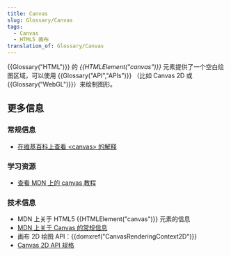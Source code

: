 ```yaml
---
title: Canvas
slug: Glossary/Canvas
tags:
  - Canvas
  - HTML5 画布
translation_of: Glossary/Canvas
---
```

<p>{{Glossary("HTML")}} 的 <em>{{HTMLElement("canvas")}} </em>元素提供了一个空白绘图区域，可以使用 {{Glossary("API","APIs")}} （比如 Canvas 2D 或 {{Glossary("WebGL")}}）来绘制图形。</p>

<h2 id="更多信息">更多信息</h2>

<h3 id="常规信息">常规信息</h3>

<ul>
 <li><a href="https://zh.wikipedia.org/wiki/Canvas_(HTML%E5%85%83%E7%B4%A0)">在维基百科上查看 &lt;canvas&gt; 的解释</a></li>
</ul>

<h3 id="学习资源">学习资源</h3>

<ul>
 <li><a href="/zh-CN/docs/Web/API/Canvas_API/Tutorial">查看 MDN 上的 canvas 教程</a></li>
</ul>

<h3 id="技术信息">技术信息</h3>

<ul>
 <li>MDN 上关于 HTML5 {{HTMLElement("canvas")}} 元素的信息</li>
 <li><a href="/zh-CN/docs/Web/API/Canvas_API">MDN 上关于 Canvas 的常规信息</a></li>
 <li>画布 2D 绘图 API：{{domxref("CanvasRenderingContext2D")}}</li>
 <li><a href="https://www.w3.org/TR/2dcontext/">Canvas 2D API 规格</a></li>
</ul>
